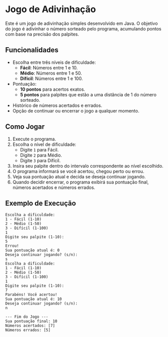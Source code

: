 # Jogo de Adivinhação

Este é um jogo de adivinhação simples desenvolvido em Java. O objetivo do jogo é adivinhar o número sorteado pelo programa, acumulando pontos com base na precisão dos palpites.

## Funcionalidades

- Escolha entre três níveis de dificuldade:
  - **Fácil**: Números entre 1 e 10.
  - **Médio**: Números entre 1 e 50.
  - **Difícil**: Números entre 1 e 100.
- Pontuação:
  - **10 pontos** para acertos exatos.
  - **5 pontos** para palpites que estão a uma distância de 1 do número sorteado.
- Histórico de números acertados e errados.
- Opção de continuar ou encerrar o jogo a qualquer momento.

## Como Jogar

1. Execute o programa.
2. Escolha o nível de dificuldade:
   - Digite `1` para Fácil.
   - Digite `2` para Médio.
   - Digite `3` para Difícil.
3. Insira seu palpite dentro do intervalo correspondente ao nível escolhido.
4. O programa informará se você acertou, chegou perto ou errou.
5. Veja sua pontuação atual e decida se deseja continuar jogando.
6. Quando decidir encerrar, o programa exibirá sua pontuação final, números acertados e números errados.

## Exemplo de Execução

```plaintext
Escolha a dificuldade:
1 - Fácil (1-10)
2 - Médio (1-50)
3 - Difícil (1-100)
1
Digite seu palpite (1-10): 
5
Errou!
Sua pontuação atual é: 0
Deseja continuar jogando? (s/n): 
s
Escolha a dificuldade:
1 - Fácil (1-10)
2 - Médio (1-50)
3 - Difícil (1-100)
1
Digite seu palpite (1-10): 
7
Parabéns! Você acertou!
Sua pontuação atual é: 10
Deseja continuar jogando? (s/n): 
n

--- Fim do Jogo ---
Sua pontuação final: 10
Números acertados: [7]
Números errados: [5]
